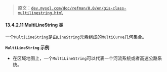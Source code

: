> 原文：[`dev.mysql.com/doc/refman/8.0/en/gis-class-multilinestring.html`](https://dev.mysql.com/doc/refman/8.0/en/gis-class-multilinestring.html)

#### 13.4.2.11 MultiLineString 类

一个`MultiLineString`是由`LineString`元素组成的`MultiCurve`几何集合。

**`MultiLineString` 示例**

+   在区域地图上，一个`MultiLineString`可以代表一个河流系统或者高速公路系统。
